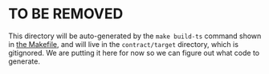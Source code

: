 TO BE REMOVED
==============

This directory will be auto-generated by the `make build-ts` command shown in [the Makefile](../Makefile), and will live in the `contract/target` directory, which is gitignored. We are putting it here for now so we can figure out what code to generate.
